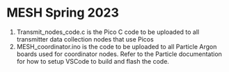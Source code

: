 # MESH Spring 2023
1. Transmit_nodes_code.c is the Pico C code to be uploaded to all transmitter data collection nodes that use Picos
2. MESH_coordinator.ino is the code to be uploaded to all Particle Argon boards used for coordinator nodes. Refer to the Particle documentation for how to setup VSCode to build and flash the code. 
